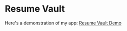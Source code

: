# Resume Vault
Here's a demonstration of my app: [Resume Vault Demo](https://www.youtube.com/watch?v=_uQtV3jfQ1I&feature=youtu.be)
